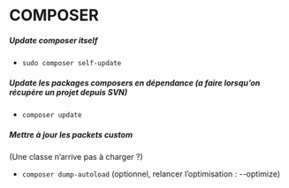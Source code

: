 # COMPOSER

##### Update composer itself
- `sudo composer self-update`

##### Update les packages composers en dépendance (a faire lorsqu’on récupère un projet depuis SVN)
- `composer update`

##### Mettre à jour les packets custom

(Une classe n’arrive pas à charger ?)
- `composer dump-autoload`
(optionnel, relancer l’optimisation : --optimize)

